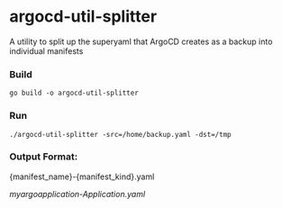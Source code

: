# argocd-util-splitter
A utility to split up the superyaml that ArgoCD creates as a backup into individual manifests

### Build
`go build -o argocd-util-splitter`

### Run
`./argocd-util-splitter -src=/home/backup.yaml -dst=/tmp`

### Output Format:

{manifest_name}-{manifest_kind}.yaml

<i>myargoapplication-Application.yaml</i>
